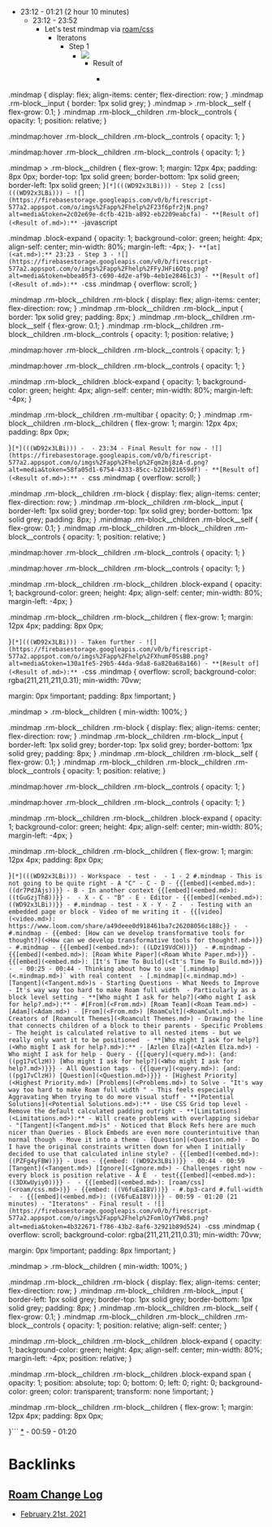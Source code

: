 - 23:12 - 01:21 (2 hour 10 minutes)
    - 23:12 - 23:52
        - Let's test mindmap via [roam/css](<roam/css.md>)
            - Iteratons
                - Step 1
                    - ![](https://firebasestorage.googleapis.com/v0/b/firescript-577a2.appspot.com/o/imgs%2Fapp%2Fhelp%2FEmJhviA4Hg.png?alt=media&token=3293b5b8-2ec0-47e6-8a3d-31f6ab1b5f19)
                        - Result of 
                            - ```css
.mindmap {
  display: flex;
  align-items: center;
  flex-direction: row;
}
.mindmap .rm-block__input {
  border: 1px solid grey;
}
.mindmap > .rm-block__self {
  flex-grow: 0.1;
}
.mindmap .rm-block__children .rm-block__controls {
opacity: 1;
  position: relative;
}


.mindmap:hover .rm-block__children .rm-block__controls {
opacity: 1;
}

.mindmap:hover .rm-block__children .rm-block__controls {
opacity: 1;
}

.mindmap > .rm-block__children {
   flex-grow: 1;
  margin: 12px 4px;
  padding: 8px 0px;
  border-top: 1px solid green;
  border-bottom: 1px solid green;
  border-left: 1px solid green;
}``` [*](((WD92x3LBi)))
                - Step 2 [css](((WD92x3LBi)))
                    - ![](https://firebasestorage.googleapis.com/v0/b/firescript-577a2.appspot.com/o/imgs%2Fapp%2Fhelp%2F23f6pfr2jN.png?alt=media&token=2c02e69e-dcfb-421b-a892-eb2209eabcfa)
                        - **[Result of](<Result of.md>):**
                            - ```javascript

.mindmap .block-expand  {
  opacity: 1;
  background-color: green;
  height: 4px;
  align-self: center;
  min-width: 80%;
  margin-left: -4px;
}```
                                - **[at](<at.md>):** 23:23
                - Step 3
                    - ![](https://firebasestorage.googleapis.com/v0/b/firescript-577a2.appspot.com/o/imgs%2Fapp%2Fhelp%2FFyJHFi6Qtg.png?alt=media&token=bbea05f3-c690-4d2e-af9b-4eb1e28461c3)
                        - **[Result of](<Result of.md>):**
                            - ```css
.mindmap {
  overflow: scroll;
}

.mindmap .rm-block__children .rm-block {
  display: flex;
  align-items: center;
  flex-direction: row;
}
.mindmap .rm-block__children .rm-block__input {
  border: 1px solid grey;
  padding: 8px;
}
.mindmap .rm-block__children .rm-block__self {
  flex-grow: 0.1;
}
.mindmap .rm-block__children .rm-block__children .rm-block__controls {
opacity: 1;
  position: relative;
}


.mindmap:hover .rm-block__children .rm-block__controls {
opacity: 1;
}

.mindmap:hover .rm-block__children .rm-block__controls {
opacity: 1;
}


.mindmap .rm-block__children .block-expand  {
  opacity: 1;
  background-color: green;
  height: 4px;
  align-self: center;
  min-width: 80%;
  margin-left: -4px;
}

.mindmap .rm-block__children .rm-multibar {
  opacity: 0;
}
.mindmap .rm-block__children .rm-block__children {
   flex-grow: 1;
  margin: 12px 4px;
  padding: 8px 0px;
 
}``` [*](((WD92x3LBi)))
                            - 
                        - 23:34
                - Final Result for now
                    - ![](https://firebasestorage.googleapis.com/v0/b/firescript-577a2.appspot.com/o/imgs%2Fapp%2Fhelp%2Fqm2mj8zA-d.png?alt=media&token=58fa05d1-6754-4333-85cc-b21b021659df)
                        - **[Result of](<Result of.md>):**
                            -  ```css
.mindmap {
  overflow: scroll;
}

.mindmap .rm-block__children .rm-block {
  display: flex;
  align-items: center;
  flex-direction: row;
}
.mindmap .rm-block__children .rm-block__input {
  border-left: 1px solid grey;
  border-top: 1px solid grey;
  border-bottom: 1px solid grey;
  padding: 8px;
}
.mindmap .rm-block__children .rm-block__self {
  flex-grow: 0.1;
}
.mindmap .rm-block__children .rm-block__children .rm-block__controls {
opacity: 1;
  position: relative;
}


.mindmap:hover .rm-block__children .rm-block__controls {
opacity: 1;
}

.mindmap:hover .rm-block__children .rm-block__controls {
opacity: 1;
}


.mindmap .rm-block__children .rm-block__children .block-expand  {
  opacity: 1;
  background-color: green;
  height: 4px;
  align-self: center;
  min-width: 80%;
  margin-left: -4px;
}

.mindmap .rm-block__children .rm-block__children {
   flex-grow: 1;
  margin: 12px 4px;
  padding: 8px 0px;
 
}``` [*](((WD92x3LBi)))
                - Taken further
                    - ![](https://firebasestorage.googleapis.com/v0/b/firescript-577a2.appspot.com/o/imgs%2Fapp%2Fhelp%2FXhumF0SsBB.png?alt=media&token=130a1fe5-29b5-44da-9da8-6a820a68a166)
                        - **[Result of](<Result of.md>):**
                            - ```css
.mindmap {
  overflow: scroll;
background-color: rgba(211,211,211,0.31);
 min-width: 70vw;
  
  margin: 0px !important;
  padding: 8px !important;
}

.mindmap > .rm-block__children {
  min-width: 100%;
}

.mindmap .rm-block__children .rm-block {
  display: flex;
  align-items: center;
  flex-direction: row;
}
.mindmap .rm-block__children .rm-block__input {
  border-left: 1px solid grey;
  border-top: 1px solid grey;
  border-bottom: 1px solid grey;
  padding: 8px;
}
.mindmap .rm-block__children .rm-block__self {
  flex-grow: 0.1;
}
.mindmap .rm-block__children .rm-block__children .rm-block__controls {
opacity: 1;
  position: relative;
}


.mindmap:hover .rm-block__children .rm-block__controls {
opacity: 1;
}

.mindmap:hover .rm-block__children .rm-block__controls {
opacity: 1;
}


.mindmap .rm-block__children .rm-block__children .block-expand  {
  opacity: 1;
  background-color: green;
  height: 4px;
  align-self: center;
  min-width: 80%;
  margin-left: -4px;
}

.mindmap .rm-block__children .rm-block__children {
   flex-grow: 1;
  margin: 12px 4px;
  padding: 8px 0px;
 
}``` [*](((WD92x3LBi)))
            - Workspace 
                - test
                    - 
                    - 1
                        - 2 #.mindmap
                            - This is not going to be quite right
                                - A "C"
                                    - C
                                        - D
                                - {{[embed](<embed.md>): ((dr7PdJAjs))}}
                                    - B
                                - In another context {{[embed](<embed.md>): ((tGuGzjThB))}}
                                    - 
                                - X
                                    - C
                                        - "B"
                                            - E
                - Editor
                    - {{[embed](<embed.md>): ((WD92x3LBi))}}
                - #.mindmap
                    - test
                        - X
                            - Y
                            - Z
                                - 
            - Testing with an embedded page or block
            - Video of me writing it
                - {{[video](<video.md>): https://www.loom.com/share/a49deee0d918461ba7c26208056c188c}}
                    - 
                - #.mindmap
                    - {{embed: [How can we develop transformative tools for thought?](<How can we develop transformative tools for thought?.md>)}}
                - #.mindmap
                    - {{[embed](<embed.md>): ((LDz19VdCH))}} 
                - #.mindmap
                    - {{[embed](<embed.md>): [Roam White Paper](<Roam White Paper.md>)}}
                    - {{[embed](<embed.md>): [It's Time To Build](<It's Time To Build.md>)}}
                - 
    - 00:25 - 00:44
        - Thinking about how to use `[.mindmap](<.mindmap.md>)` with real content 
            - [.mindmap](<.mindmap.md>)
                - [Tangent](<Tangent.md>)s
                - Starting Questions
                    - What Needs to Improve
                        - It's way way too hard to make Roam full width 
                            - Particularly as a block level setting
                                - **[Who might I ask for help?](<Who might I ask for help?.md>):**
                                    - #[From](<From.md>) [Roam Team](<Roam Team.md>)
                                        - [Adam](<Adam.md>)
                                    - [From](<From.md>) [RoamCult](<RoamCult.md>)
                                        - Creators of [Roamcult Themes](<Roamcult Themes.md>)
                        - Drawing the line that connects children of a block to their parents
                            - Specific Problems
                                - The height is calculated relative to all nested items - but we really only want it to be positioned 
                                    - **[Who might I ask for help?](<Who might I ask for help?.md>):**
                                        - [Azlen Elza](<Azlen Elza.md>)
                    - Who might I ask for help - Query
                        - {{[query](<query.md>): {and: ((pg17vClzH)) [Who might I ask for help?](<Who might I ask for help?.md>)}}}
                    - All Question tags
                        - {{[query](<query.md>): {and: ((pg17vClzH)) [Question](<Question.md>)}}}
                - [Highest Priority](<Highest Priority.md>) [Problems](<Problems.md>) to Solve
                    - "It's way way too hard to make Roam full width "
                        - This feels especially Aggravating When trying to do more visual stuff
                        - **[Potential Solutions](<Potential Solutions.md>):**
                            - Use CSS Grid top level
                            - Remove the default calculated padding outright
                                - **[Limitations](<Limitations.md>):**
                                    - Will create problems with overlapping sidebar
                                    - "[Tangent](<Tangent.md>)s"
                                        - Noticed that Block Refs here are much nicer than Queries
                                        - Block Embeds are even more counterintuitive than normal though
                            - Move it into a theme
                        - [Question](<Question.md>)
                            - Do I have the original constraints written down for when I initially decided to use that calculated inline style?
        - {{[embed](<embed.md>): ((PZFg4yFBW))}}
        - Uses
            - {{embed: ((WD92x3LBi))}}
    - 00:44 - 00:59 [Tangent](<Tangent.md>) [Ignore](<Ignore.md>)
        - Challenges right now - every block is position relative
            - Ā Ė 
                - test{{[embed](<embed.md>): ((3DXwUyiy0))}}
            - 
                - {{[embed](<embed.md>): [roam/css](<roam/css.md>)}}
                - {{embed: ((V6fuEaI8V))}}
            - #.bp3-card #.full-width
                - 
                - {{[embed](<embed.md>): ((V6fuEaI8V))}}
    - 00:59 - 01:20 (21 minutes)
        - "Iteratons"
            - Final result
                - ![](https://firebasestorage.googleapis.com/v0/b/firescript-577a2.appspot.com/o/imgs%2Fapp%2Fhelp%2FomlOyY7Wb8.png?alt=media&token=4b322671-f786-43b2-8af6-32921b89d524)
                    - ```css
.mindmap {
  overflow: scroll;
background-color: rgba(211,211,211,0.31);
 min-width: 70vw;
  
  margin: 0px !important;
  padding: 8px !important;
}

.mindmap > .rm-block__children {
  min-width: 100%;
}

.mindmap .rm-block__children .rm-block {
  display: flex;
  align-items: center;
  flex-direction: row;
}
.mindmap .rm-block__children .rm-block__input {
  border-left: 1px solid grey;
  border-top: 1px solid grey;
  border-bottom: 1px solid grey;
  padding: 8px;
}
.mindmap .rm-block__children .rm-block__self {
  flex-grow: 0.1;
}
.mindmap .rm-block__children .rm-block__children .rm-block__controls {
opacity: 1;
  position: relative;
  align-self: center;
}





.mindmap .rm-block__children .rm-block__children .block-expand  {
  opacity: 1;
  background-color: green;
  height: 4px;
  align-self: center;
  min-width: 80%;
  margin-left: -4px;
  position: relative;
}

.mindmap .rm-block__children .rm-block__children .block-expand span {
  opacity: 1;
  position: absolute;
  top: 0;
  bottom: 0;
  left: 0;
  right: 0;
  background-color: green;
  color: transparent;
  transform: none !important;
}

.mindmap .rm-block__children .rm-block__children {
   flex-grow: 1;
  margin: 12px 4px;
  padding: 8px 0px;
 
}``` [*](((WD92x3LBi)))
    - 00:59 - 01:20

# Backlinks
## [Roam Change Log](<Roam Change Log.md>)
- [February 21st, 2021](<February 21st, 2021.md>)


